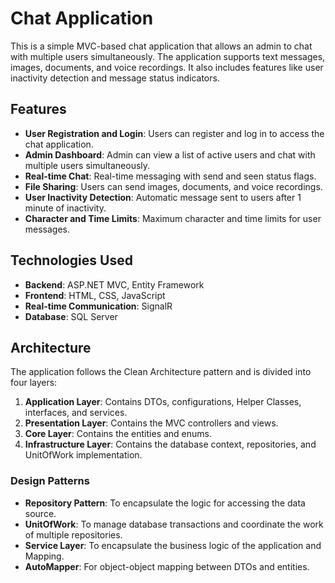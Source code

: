# Chat Application

This is a simple MVC-based chat application that allows an admin to chat with multiple users simultaneously. The application supports text messages, images, documents, and voice recordings. It also includes features like user inactivity detection and message status indicators.

## Features

- **User Registration and Login**: Users can register and log in to access the chat application.
- **Admin Dashboard**: Admin can view a list of active users and chat with multiple users simultaneously.
- **Real-time Chat**: Real-time messaging with send and seen status flags.
- **File Sharing**: Users can send images, documents, and voice recordings.
- **User Inactivity Detection**: Automatic message sent to users after 1 minute of inactivity.
- **Character and Time Limits**: Maximum character and time limits for user messages.

## Technologies Used

- **Backend**: ASP.NET MVC, Entity Framework
- **Frontend**: HTML, CSS, JavaScript
- **Real-time Communication**: SignalR
- **Database**: SQL Server

## Architecture

The application follows the Clean Architecture pattern and is divided into four layers:

1. **Application Layer**: Contains DTOs, configurations, Helper Classes, interfaces, and services.
2. **Presentation Layer**: Contains the MVC controllers and views.
3. **Core Layer**: Contains the entities and enums.
4. **Infrastructure Layer**: Contains the database context, repositories, and UnitOfWork implementation.

### Design Patterns

- **Repository Pattern**: To encapsulate the logic for accessing the data source.
- **UnitOfWork**: To manage database transactions and coordinate the work of multiple repositories.
- **Service Layer**: To encapsulate the business logic of the application and Mapping.
- **AutoMapper**: For object-object mapping between DTOs and entities.

